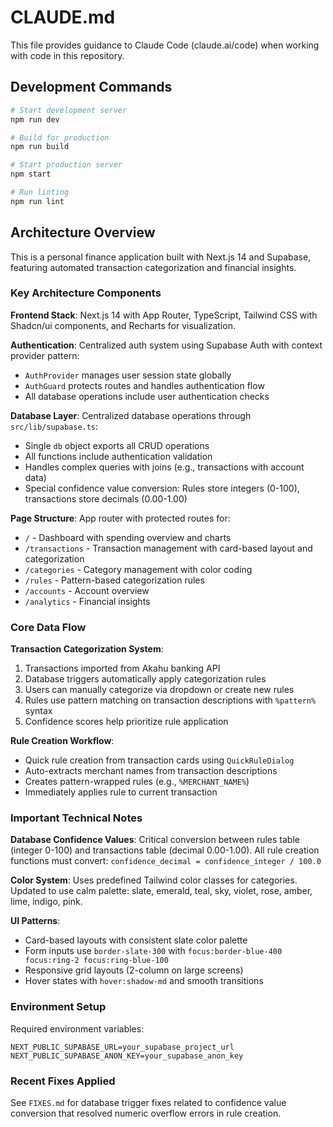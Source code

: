 # CLAUDE.md

This file provides guidance to Claude Code (claude.ai/code) when working with code in this repository.

## Development Commands

```bash
# Start development server
npm run dev

# Build for production
npm run build

# Start production server
npm start

# Run linting
npm run lint
```

## Architecture Overview

This is a personal finance application built with Next.js 14 and Supabase, featuring automated transaction categorization and financial insights.

### Key Architecture Components

**Frontend Stack**: Next.js 14 with App Router, TypeScript, Tailwind CSS with Shadcn/ui components, and Recharts for visualization.

**Authentication**: Centralized auth system using Supabase Auth with context provider pattern:
- `AuthProvider` manages user session state globally
- `AuthGuard` protects routes and handles authentication flow
- All database operations include user authentication checks

**Database Layer**: Centralized database operations through `src/lib/supabase.ts`:
- Single `db` object exports all CRUD operations
- All functions include authentication validation
- Handles complex queries with joins (e.g., transactions with account data)
- Special confidence value conversion: Rules store integers (0-100), transactions store decimals (0.00-1.00)

**Page Structure**: App router with protected routes for:
- `/` - Dashboard with spending overview and charts
- `/transactions` - Transaction management with card-based layout and categorization
- `/categories` - Category management with color coding
- `/rules` - Pattern-based categorization rules
- `/accounts` - Account overview
- `/analytics` - Financial insights

### Core Data Flow

**Transaction Categorization System**:
1. Transactions imported from Akahu banking API
2. Database triggers automatically apply categorization rules
3. Users can manually categorize via dropdown or create new rules
4. Rules use pattern matching on transaction descriptions with `%pattern%` syntax
5. Confidence scores help prioritize rule application

**Rule Creation Workflow**:
- Quick rule creation from transaction cards using `QuickRuleDialog`
- Auto-extracts merchant names from transaction descriptions
- Creates pattern-wrapped rules (e.g., `%MERCHANT_NAME%`)
- Immediately applies rule to current transaction

### Important Technical Notes

**Database Confidence Values**: Critical conversion between rules table (integer 0-100) and transactions table (decimal 0.00-1.00). All rule creation functions must convert: `confidence_decimal = confidence_integer / 100.0`

**Color System**: Uses predefined Tailwind color classes for categories. Updated to use calm palette: slate, emerald, teal, sky, violet, rose, amber, lime, indigo, pink.

**UI Patterns**: 
- Card-based layouts with consistent slate color palette
- Form inputs use `border-slate-300` with `focus:border-blue-400 focus:ring-2 focus:ring-blue-100`
- Responsive grid layouts (2-column on large screens)
- Hover states with `hover:shadow-md` and smooth transitions

### Environment Setup

Required environment variables:
```env
NEXT_PUBLIC_SUPABASE_URL=your_supabase_project_url
NEXT_PUBLIC_SUPABASE_ANON_KEY=your_supabase_anon_key
```

### Recent Fixes Applied

See `FIXES.md` for database trigger fixes related to confidence value conversion that resolved numeric overflow errors in rule creation.